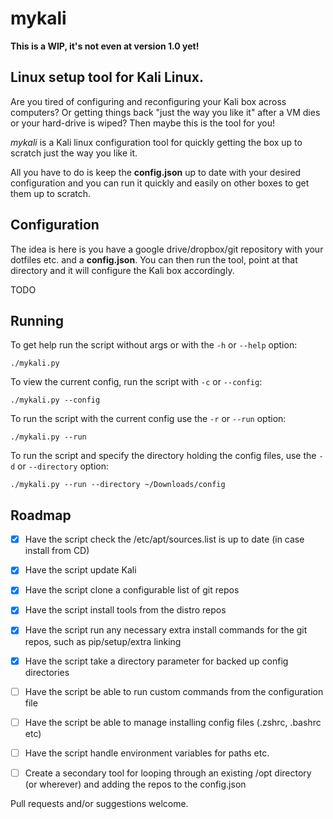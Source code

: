 # mykali

**This is a WIP, it's not even at version 1.0 yet!**

## Linux setup tool for Kali Linux.

Are you tired of configuring and reconfiguring your Kali box across computers? Or getting things back "just the way you like it" after a VM dies or your hard-drive is wiped? Then maybe this is the tool for you!

*mykali*  is a Kali linux configuration tool for quickly getting the box up to scratch just the way you like it. 

All you have to do is keep the **config.json** up to date with your desired configuration and you can run it quickly and easily on other boxes to get them up to scratch.

## Configuration

The idea is here is you have a google drive/dropbox/git repository with your dotfiles etc. and a **config.json**. You can then run the tool, point at that directory and it will configure the Kali box accordingly. 

TODO

## Running

To get help run the script without args or with the `-h` or `--help` option:
```
./mykali.py
```

To view the current config, run the script with `-c` or `--config`:

```
./mykali.py --config
```

To run the script with the current config use the `-r` or `--run` option:
```
./mykali.py --run
```

To run the script and specify the directory holding the config files, use the `-d` or `--directory` option:

```
./mykali.py --run --directory ~/Downloads/config
```

## Roadmap

- [x] Have the script check the /etc/apt/sources.list is up to date (in case install from CD)
- [x] Have the script update Kali 
- [x] Have the script clone a configurable list of git repos 
- [x] Have the script install tools from the distro repos
- [x] Have the script run any necessary extra install commands for the git repos, such as pip/setup/extra linking
- [x] Have the script take a directory parameter for backed up config directories
- [ ] Have the script be able to run custom commands from the configuration file
- [ ] Have the script be able to manage installing config files (.zshrc, .bashrc etc)
- [ ] Have the script handle environment variables for paths etc.
- [ ] Create a secondary tool for looping through an existing /opt directory (or wherever) and adding the repos to the config.json


Pull requests and/or suggestions welcome.
